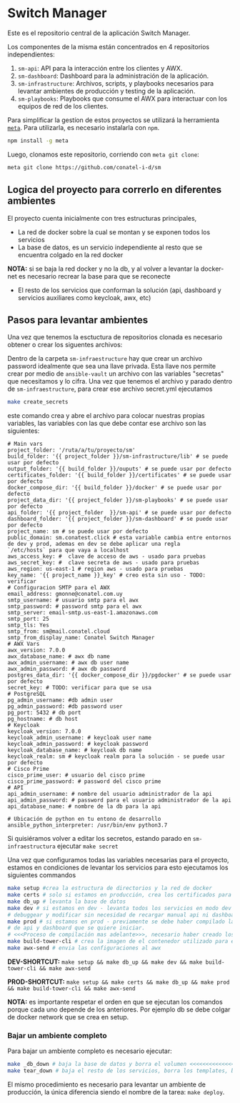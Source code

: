 # Switch Manager

Este es el repositorio central de la aplicación Switch Manager.

Los componentes de la misma están concentrados en 4 repositorios
independientes:

1. `sm-api`: API para la interacción entre los clientes y AWX.
2. `sm-dashboard`: Dashboard para la administración de la aplicación.
3. `sm-infrastructure`: Archivos, scripts, y playbooks necesarios para levantar
   ambientes de producción y testing de la aplicación.
4. `sm-playbooks`: Playbooks que consume el AWX para interactuar con los
   equipos de red de los clientes.

Para simplificar la gestíon de estos proyectos se utilizará la herramienta
[`meta`](https://github.com/mateodelnorte/meta). Para utilizarla, es necesario
instalarla con `npm`.

```bash
npm install -g meta
```

Luego, clonamos este repositorio, corriendo con `meta git clone`:

```bash
meta git clone https://github.com/conatel-i-d/sm
```

## Logica del proyecto para correrlo en diferentes ambientes

El proyecto cuenta inicialmente con tres estructuras principales,

- La red de docker sobre la cual se montan y se exponen todos los servicios
- La base de datos, es un servicio independiente al resto que se encuentra colgado en la red docker

**NOTA:** si se baja la red docker y no la db, y al volver a levantar la docker-net es necesario recrear la base para que se reconecte

- El resto de los servicios que conforman la solución (api, dashboard y servicios auxiliares como keycloak, awx, etc)

## Pasos para levantar ambientes

Una vez que tenemos la esctuctura de repositorios clonada es necesario obtener o crear los siguentes archivos:

Dentro de la carpeta `sm-infraestructure` hay que crear un archivo password idealmente que sea una llave privada.
Esta llave nos permite crear por medio de `ansible-vault` un archivo con las variables 
"secretas" que necesitamos y lo cifra.
Una vez que tenemos el archivo y parado dentro de `sm-infraestructure`, para crear ese archivo secret.yml ejecutamos

```bash
make create_secrets
```

este comando crea y abre el archivo para colocar nuestras propias variables, las variables con las que
debe contar ese archivo son las siguientes:

```vim
# Main vars
project_folder: '/ruta/a/tu/proyecto/sm'
build_folder: '{{ project_folder }}/sm-infrastructure/lib' # se puede usar por defecto
output_folder: '{{ build_folder }}/ouputs' # se puede usar por defecto
certificates_folder: '{{ build_folder }}/certificates' # se puede usar por defecto
docker_compose_dir: '{{ build_folder }}/docker' # se puede usar por defecto
project_data_dir: '{{ project_folder }}/sm-playbooks' # se puede usar por defecto
api_folder: '{{ project_folder  }}/sm-api' # se puede usar por defecto
dashboard_folder: '{{ project_folder }}/sm-dashboard' # se puede usar por defecto
project_name: sm # se puede usar por defecto
public_domain: sm.conatest.click # esta variable cambia entre entornos de dev y prod, ademas en dev se debe aplicar una regla
`/etc/hosts` para que vaya a localhost
aws_access_key: #  clave de acceso de aws - usado para pruebas
aws_secret_key: #  clave secreta de aws - usado para pruebas
aws_region: us-east-1 # region aws - usado para pruebas
key_name: '{{ project_name }}_key' # creo esta sin uso - TODO: verificar
# Configuracion SMTP para el AWX
email_address: gmonne@conatel.com.uy
smtp_username: # usuario smtp para el awx
smtp_password: # password smtp para el awx
smtp_server: email-smtp.us-east-1.amazonaws.com
smtp_port: 25
smtp_tls: Yes
smtp_from: sm@mail.conatel.cloud
smtp_from_display_name: Conatel Switch Manager
# AWX Vars
awx_version: 7.0.0
awx_database_name: # awx db name
awx_admin_username: # awx db user name
awx_admin_password: # awx db password
postgres_data_dir: '{{ docker_compose_dir }}/pgdocker' # se puede usar por defecto
secret_key: # TODO: verificar para que se usa
# PostgreSQL
pg_admin_username: #db admin user
pg_admin_password: #db password user
pg_port: 5432 # db port
pg_hostname: # db host
# Keycloak
keycloak_version: 7.0.0
keycloak_admin_username: # keycloak user name
keycloak_admin_password: # keycloak password
keycloak_database_name: # keycloak db name
keycloak_realm: sm # keycloak realm para la solución - se puede usar por defecto
# Cisco Prime
cisco_prime_user: # usuario del cisco prime
cisco_prime_password: # password del cisco prime
# API
api_admin_username: # nombre del usuario administrador de la api
api_admin_password: # password para el usuario administrador de la api
api_database_name: # nombre de la db para la api

# Ubicación de python en tu entono de desarrollo
ansible_python_interpreter: /usr/bin/env python3.7
```

Si quisiéramos volver a editar los secretos, estando parado en `sm-infraestructura` ejecutar `make secret`

Una vez que configuramos todas las variables necesarias para el proyecto, estamos en condiciones 
de levantar los servicios para esto ejecutamos los siguientes commandos

```bash
make setup #crea la estructura de directorios y la red de docker
make certs # solo si estamos en producción, crea los certificados para https
make db_up # levanta la base de datos
make dev # si estamos en dev - levanta todos los servicios en modo dev para poder
# debuggear y modificar sin necesidad de recargar manual api ni dashboard
make prod # si estamos en prod - previamente se debe haber compilado la version
# de api y dashboard que se quiere iniciar.
# <<<Proceso de compilación mas adelante>>>, necesario haber creado los certs
make build-tower-cli # crea la imagen de el contenedor utilizado para enviar las configuraciones al awx
make awx-send # envia las configuraciones al awx
```

**DEV-SHORTCUT:** `make setup && make db_up && make dev && make build-tower-cli && make awx-send`

**PROD-SHORTCUT:** `make setup && make certs && make db_up && make prod && make build-tower-cli && make awx-send`

**NOTA:** es importante respetar el orden en que se ejecutan los comandos porque cada uno depende de los anteriores.
 Por ejemplo db se debe colgar de docker network que se crea en setup.

### Bajar un ambiente completo

Para bajar un ambiente completo es necesario ejecutar:

```bash
make _db_down # baja la base de datos y borra el volumen <<<<<<<<<<<<<<<< DANGERRRR OJO!!!!!!!
make tear_down # baja el resto de los servicios, borra los templates, borra la red docker
```

El mismo procedimiento es necesario para levantar un ambiente de producción, la
única diferencia siendo el nombre de la tarea: `make deploy`.
